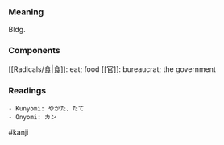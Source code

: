 ### Meaning

Bldg.

### Components

[[Radicals/食|食]]: eat; food [[官]]: bureaucrat; the government

### Readings

```
- Kunyomi: やかた、たて
- Onyomi: カン
```

#kanji
